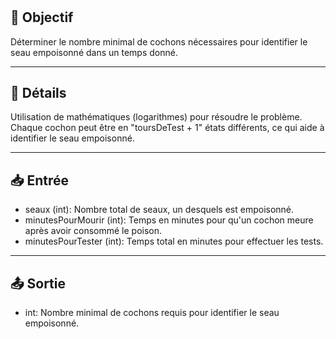 # 

## 🎯 Objectif

Déterminer le nombre minimal de cochons nécessaires pour identifier le seau empoisonné dans un temps donné.

---

## 📝 Détails

Utilisation de mathématiques (logarithmes) pour résoudre le problème. Chaque cochon peut être en "toursDeTest + 1" états différents, ce qui aide à identifier le seau empoisonné.

---

## 📥 Entrée

  - seaux (int): Nombre total de seaux, un desquels est empoisonné.
  - minutesPourMourir (int): Temps en minutes pour qu'un cochon meure après avoir consommé le poison.
  - minutesPourTester (int): Temps total en minutes pour effectuer les tests.


---

## 📤 Sortie

  - int: Nombre minimal de cochons requis pour identifier le seau empoisonné.
